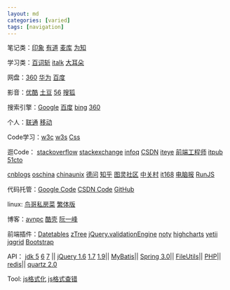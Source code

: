 ```yaml
---
layout: md
categories: [varied]
tags: [navigation]
---
```

笔记类：[印象](https://app.yinxiang.com/Login.action "印象")
[有道](http://note.youdao.com/ "有道")
[麦库](http://note.sdo.com/ "麦库")
[为知](http://www.wiz.cn/index.html "为知")

学习类：[百词斩](http://www.baicizhan.com/login "百词斩")
[italk](http://www.italki.com/ "italk")
[大耳朵](http://www.bigear.cn/ "大耳朵")

网盘：[360](http://yunpan.360.cn/ "360")
[华为](http://www.dbank.com/ "华为")
[百度](http://pan.baidu.com/ "百度")

影音：[优酷](http://www.youku.com/ "优酷")
[土豆](http://www.tudou.com/ "土豆")
[56](http://www.56.com/ "56")
[搜狐](http://tv.sohu.com/ "搜狐")

搜索引擎：[Google](http://www.google.com.tw/ "Google")
[百度](http://www.baidu.com/ "百度")
[bing](http://cn.bing.com/ "bing")
[360](http://www.so.com/ "360")

个人：[联通](http://www.10010.com/ "联通")
[移动](http://www.10086.cn/hn/ "移动")

Code学习：[w3c](http://www.w3school.com.cn/ "w3c")
[w3s](http://www.w3schools.com/ "w3s")
[Css](http://zh.learnlayout.com/ "Css")

逛Code：
[stackoverflow](http://stackoverflow.com/ "stackoverflow")
[stackexchange](http://programmers.stackexchange.com/ "stackexchange")
[infoq](http://www.infoq.com/cn/ "infoq")
[CSDN](http://www.csdn.net/ "CSDN")
[iteye](http://www.iteye.com/ "iteye")
[前端工程师](http://julying.com/ "前端工程师")
[itpub](http://www.itpub.net/ "itpub")
[51cto](http://www.51cto.com/ "51cto")

[cnblogs](http://www.cnblogs.com/ "cnblogs")
[oschina](http://www.oschina.net/ "oschina")
[chinaunix](http://www.chinaunix.net/ "chinaunix")
[德问](http://www.dewen.org/ "德问")
[知乎](http://www.zhihu.com/ "知乎")
[图灵社区](http://www.ituring.com.cn/ "图灵社区")
[中关村](http://www.zol.com.cn/ "中关村")
[it168](http://www.it168.com/ "it168")
[电脑报](http://www.icpcw.com/ "电脑报")
[RunJS](http://runjs.cn/ "RunJS")

代码托管：[Google Code](https://code.google.com/intl/zh-CN/ "Google Code")
[CSDN Code](https://code.csdn.net/ "CSDN Code")
[GitHub](https://github.com/ssy341 "GitHub")

linux:
[鸟哥私房菜](http://vbird.dic.ksu.edu.tw/ "鸟哥私房菜")
[繁体版](http://linux.vbird.org/ "繁体版")

博客：[avnpc](http://avnpc.com/ "avnpc")
[酷壳](http://coolshell.cn/ "酷壳")
[阮一峰](http://www.ruanyifeng.com/blog/ "阮一峰")

前端插件：[Datetables](http://datatables.net/index "Datetables")
[zTree](http://www.ztree.me/v3/main.php#_zTreeInfo "zTree")
[jQuery.validationEngine](http://posabsolute.github.io/jQuery-Validation-Engine/ "jQuery.validationEngine")
[noty](http://needim.github.io/noty/ "noty")
[highcharts](http://www.highcharts.com/ "highcharts")
[yetii](http://www.kminek.pl/lab/yetii/ "yetii")
[jqgrid](http://trirand.com/blog/jqgrid/jqgrid.html "jqgrid")
[Bootstrap](http://www.bootcss.com/ "Bootstrap")


API：
[jdk 5](http://docs.oracle.com/javase/1.5.0/docs/api/ "jdk 5")
[6](http://docs.oracle.com/javase/6/docs/api/ "jdk 6")
[7](http://docs.oracle.com/javase/7/docs/api/ "jdk 7") ||
[jQuery 1.6](http://julying.com/jQuery-1.6-api/ "jQuery 1.6")
[1.7](http://lab.julying.com/jQuery-api-1.7/ "jQuery 1.7")
[1.9](http://www.css88.com/jqapi-1.9/ "jQuery 1.9")||
[MyBatis](http://mybatis.github.io/mybatis-3/zh/index.html "MyBatis")||
[Spring 3.0](http://docs.spring.io/spring/docs/3.0.x/api/ "Spring 3.0")||
[FileUtils](http://commons.apache.org/proper/commons-io/apidocs/org/apache/commons/io/FileUtils.html "FileUtils")||
[PHP](http://php.net/manual/zh/index.php "PHP")||
[redis](http://redis.readthedocs.org/en/latest/ "redis")||
[quartz 2.0](http://docs.spring.io/spring/docs/2.0.x/api/org/springframework/scheduling/quartz/ "quartz 2.0")

Tool: [js格式化](http://www.kekaku.com/tools/js_format/index.html "js格式化")
[js格式查错](http://www.jslint.com/ "js格式查错")
